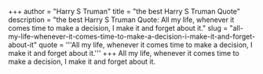+++
author = "Harry S Truman"
title = "the best Harry S Truman Quote"
description = "the best Harry S Truman Quote: All my life, whenever it comes time to make a decision, I make it and forget about it."
slug = "all-my-life-whenever-it-comes-time-to-make-a-decision-i-make-it-and-forget-about-it"
quote = '''All my life, whenever it comes time to make a decision, I make it and forget about it.'''
+++
All my life, whenever it comes time to make a decision, I make it and forget about it.
